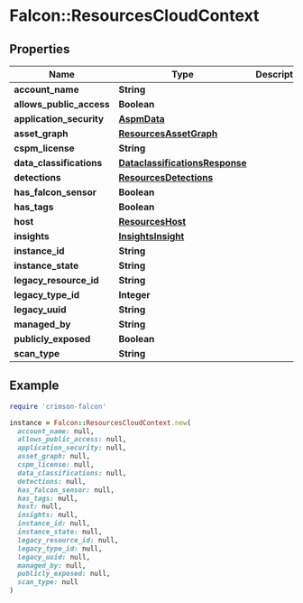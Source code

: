# Falcon::ResourcesCloudContext

## Properties

| Name | Type | Description | Notes |
| ---- | ---- | ----------- | ----- |
| **account_name** | **String** |  | [optional] |
| **allows_public_access** | **Boolean** |  | [optional] |
| **application_security** | [**AspmData**](AspmData.md) |  | [optional] |
| **asset_graph** | [**ResourcesAssetGraph**](ResourcesAssetGraph.md) |  | [optional] |
| **cspm_license** | **String** |  | [optional] |
| **data_classifications** | [**DataclassificationsResponse**](DataclassificationsResponse.md) |  | [optional] |
| **detections** | [**ResourcesDetections**](ResourcesDetections.md) |  | [optional] |
| **has_falcon_sensor** | **Boolean** |  | [optional] |
| **has_tags** | **Boolean** |  | [optional] |
| **host** | [**ResourcesHost**](ResourcesHost.md) |  | [optional] |
| **insights** | [**InsightsInsight**](InsightsInsight.md) |  | [optional] |
| **instance_id** | **String** |  | [optional] |
| **instance_state** | **String** |  | [optional] |
| **legacy_resource_id** | **String** |  | [optional] |
| **legacy_type_id** | **Integer** |  | [optional] |
| **legacy_uuid** | **String** |  | [optional] |
| **managed_by** | **String** |  | [optional] |
| **publicly_exposed** | **Boolean** |  | [optional] |
| **scan_type** | **String** |  | [optional] |

## Example

```ruby
require 'crimson-falcon'

instance = Falcon::ResourcesCloudContext.new(
  account_name: null,
  allows_public_access: null,
  application_security: null,
  asset_graph: null,
  cspm_license: null,
  data_classifications: null,
  detections: null,
  has_falcon_sensor: null,
  has_tags: null,
  host: null,
  insights: null,
  instance_id: null,
  instance_state: null,
  legacy_resource_id: null,
  legacy_type_id: null,
  legacy_uuid: null,
  managed_by: null,
  publicly_exposed: null,
  scan_type: null
)
```

